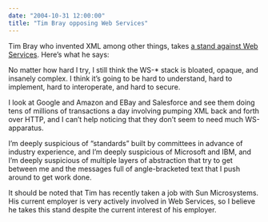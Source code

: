 ```yaml
---
date: "2004-10-31 12:00:00"
title: "Tim Bray opposing Web Services"
---
```




Tim Bray who invented XML among other things, takes [a stand against Web Services](http://www.tbray.org/ongoing/When/200x/2004/09/18/WS-Oppo). Here&rsquo;s what he says:

> 
No matter how hard I try, I still think the WS-* stack is bloated, opaque, and insanely complex. I think it&rsquo;s going to be hard to understand, hard to implement, hard to interoperate, and hard to secure. 

I look at Google and Amazon and EBay and Salesforce and see them doing tens of millions of transactions a day involving pumping XML back and forth over HTTP, and I can&rsquo;t help noticing that they don&rsquo;t seem to need much WS-apparatus.

I&rsquo;m deeply suspicious of &ldquo;standards&rdquo; built by committees in advance of industry experience, and I&rsquo;m deeply suspicious of Microsoft and IBM, and I&rsquo;m deeply suspicious of multiple layers of abstraction that try to get between me and the messages full of angle-bracketed text that I push around to get work done.



It should be noted that Tim has recently taken a job with Sun Microsystems. His current employer is very actively involved in Web Services, so I believe he takes this stand despite the current interest of his employer.

